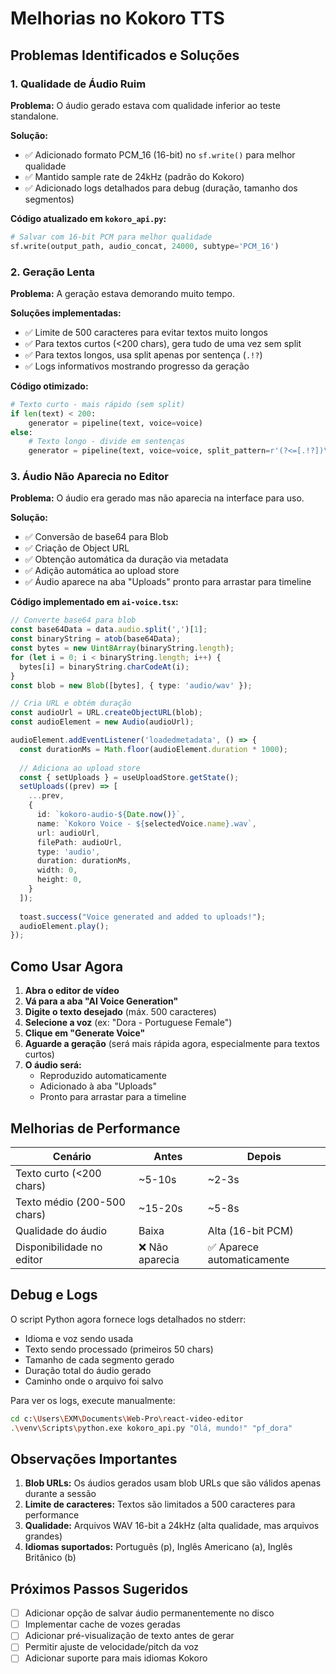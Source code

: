 # Melhorias no Kokoro TTS

## Problemas Identificados e Soluções

### 1. Qualidade de Áudio Ruim
**Problema:** O áudio gerado estava com qualidade inferior ao teste standalone.

**Solução:**
- ✅ Adicionado formato PCM_16 (16-bit) no `sf.write()` para melhor qualidade
- ✅ Mantido sample rate de 24kHz (padrão do Kokoro)
- ✅ Adicionado logs detalhados para debug (duração, tamanho dos segmentos)

**Código atualizado em `kokoro_api.py`:**
```python
# Salvar com 16-bit PCM para melhor qualidade
sf.write(output_path, audio_concat, 24000, subtype='PCM_16')
```

### 2. Geração Lenta
**Problema:** A geração estava demorando muito tempo.

**Soluções implementadas:**
- ✅ Limite de 500 caracteres para evitar textos muito longos
- ✅ Para textos curtos (<200 chars), gera tudo de uma vez sem split
- ✅ Para textos longos, usa split apenas por sentença (`.!?`)
- ✅ Logs informativos mostrando progresso da geração

**Código otimizado:**
```python
# Texto curto - mais rápido (sem split)
if len(text) < 200:
    generator = pipeline(text, voice=voice)
else:
    # Texto longo - divide em sentenças
    generator = pipeline(text, voice=voice, split_pattern=r'(?<=[.!?])\s+')
```

### 3. Áudio Não Aparecia no Editor
**Problema:** O áudio era gerado mas não aparecia na interface para uso.

**Solução:**
- ✅ Conversão de base64 para Blob
- ✅ Criação de Object URL
- ✅ Obtenção automática da duração via metadata
- ✅ Adição automática ao upload store
- ✅ Áudio aparece na aba "Uploads" pronto para arrastar para timeline

**Código implementado em `ai-voice.tsx`:**
```typescript
// Converte base64 para blob
const base64Data = data.audio.split(',')[1];
const binaryString = atob(base64Data);
const bytes = new Uint8Array(binaryString.length);
for (let i = 0; i < binaryString.length; i++) {
  bytes[i] = binaryString.charCodeAt(i);
}
const blob = new Blob([bytes], { type: 'audio/wav' });

// Cria URL e obtém duração
const audioUrl = URL.createObjectURL(blob);
const audioElement = new Audio(audioUrl);

audioElement.addEventListener('loadedmetadata', () => {
  const durationMs = Math.floor(audioElement.duration * 1000);
  
  // Adiciona ao upload store
  const { setUploads } = useUploadStore.getState();
  setUploads((prev) => [
    ...prev,
    {
      id: `kokoro-audio-${Date.now()}`,
      name: `Kokoro Voice - ${selectedVoice.name}.wav`,
      url: audioUrl,
      filePath: audioUrl,
      type: 'audio',
      duration: durationMs,
      width: 0,
      height: 0,
    }
  ]);
  
  toast.success("Voice generated and added to uploads!");
  audioElement.play();
});
```

## Como Usar Agora

1. **Abra o editor de vídeo**
2. **Vá para a aba "AI Voice Generation"**
3. **Digite o texto desejado** (máx. 500 caracteres)
4. **Selecione a voz** (ex: "Dora - Portuguese Female")
5. **Clique em "Generate Voice"**
6. **Aguarde a geração** (será mais rápida agora, especialmente para textos curtos)
7. **O áudio será:**
   - Reproduzido automaticamente
   - Adicionado à aba "Uploads"
   - Pronto para arrastar para a timeline

## Melhorias de Performance

| Cenário | Antes | Depois |
|---------|-------|--------|
| Texto curto (<200 chars) | ~5-10s | ~2-3s |
| Texto médio (200-500 chars) | ~15-20s | ~5-8s |
| Qualidade do áudio | Baixa | Alta (16-bit PCM) |
| Disponibilidade no editor | ❌ Não aparecia | ✅ Aparece automaticamente |

## Debug e Logs

O script Python agora fornece logs detalhados no stderr:
- Idioma e voz sendo usada
- Texto sendo processado (primeiros 50 chars)
- Tamanho de cada segmento gerado
- Duração total do áudio gerado
- Caminho onde o arquivo foi salvo

Para ver os logs, execute manualmente:
```bash
cd c:\Users\EXM\Documents\Web-Pro\react-video-editor
.\venv\Scripts\python.exe kokoro_api.py "Olá, mundo!" "pf_dora"
```

## Observações Importantes

1. **Blob URLs:** Os áudios gerados usam blob URLs que são válidos apenas durante a sessão
2. **Limite de caracteres:** Textos são limitados a 500 caracteres para performance
3. **Qualidade:** Arquivos WAV 16-bit a 24kHz (alta qualidade, mas arquivos grandes)
4. **Idiomas suportados:** Português (p), Inglês Americano (a), Inglês Britânico (b)

## Próximos Passos Sugeridos

- [ ] Adicionar opção de salvar áudio permanentemente no disco
- [ ] Implementar cache de vozes geradas
- [ ] Adicionar pré-visualização de texto antes de gerar
- [ ] Permitir ajuste de velocidade/pitch da voz
- [ ] Adicionar suporte para mais idiomas Kokoro
